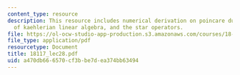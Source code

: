 ```yaml
---
content_type: resource
description: This resource includes numerical derivation on poincare duality, a review
  of kaehlerian linear algebra, and the star operators.
file: https://ol-ocw-studio-app-production.s3.amazonaws.com/courses/18-117-topics-in-several-complex-variables-spring-2005/a470db666570cf3bbe7dea374bb63494_18117_lec28.pdf
file_type: application/pdf
resourcetype: Document
title: 18117_lec28.pdf
uid: a470db66-6570-cf3b-be7d-ea374bb63494
---
```

